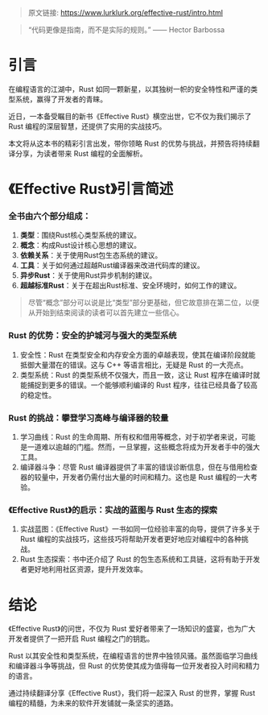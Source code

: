> 原文链接: https://www.lurklurk.org/effective-rust/intro.html

> “代码更像是指南，而不是实际的规则。” —— Hector Barbossa

# 引言

在编程语言的江湖中，Rust 如同一颗新星，以其独树一帜的安全特性和严谨的类型系统，赢得了开发者的青睐。

近日，一本备受瞩目的新书《Effective Rust》横空出世，它不仅为我们揭示了 Rust 编程的深层智慧，还提供了实用的实战技巧。

本文将从这本书的精彩引言出发，带你领略 Rust 的优势与挑战，并预告将持续翻译分享，为读者带来 Rust 编程的全面解析。

# 《Effective Rust》引言简述

### 全书由六个部分组成：

1. **类型**：围绕Rust核心类型系统的建议。 
2. **概念**：构成Rust设计核心思想的建议。 
3. **依赖关系**：关于使用Rust包生态系统的建议。
4. **工具**：关于如何通过超越Rust编译器来改进代码库的建议。
5. **异步Rust**：关于使用Rust异步机制的建议。
6. **超越标准Rust**：关于在超出Rust标准、安全环境时，如何工作的建议。 

> 尽管“概念”部分可以说是比“类型”部分更基础，但它故意排在第二位，以便从开始到结束阅读的读者可以首先建立一些信心。

### Rust 的优势：安全的护城河与强大的类型系统

1. 安全性：Rust 在类型安全和内存安全方面的卓越表现，使其在编译阶段就能抵御大量潜在的错误。这与 C++ 等语言相比，无疑是 Rust 的一大亮点。
2. 类型系统：Rust 的类型系统不仅强大，而且一致，这让 Rust 程序在编译时就能捕捉到更多的错误。一个能够顺利编译的 Rust 程序，往往已经具备了较高的稳定性。

### Rust 的挑战：攀登学习高峰与编译器的较量
1. 学习曲线：Rust 的生命周期、所有权和借用等概念，对于初学者来说，可能是一道难以逾越的门槛。然而，一旦掌握，这些概念将成为开发者手中的强大工具。
2. 编译器斗争：尽管 Rust 编译器提供了丰富的错误诊断信息，但在与借用检查器的较量中，开发者仍需付出大量的时间和精力。这也是 Rust 编程的一大考验。

### 《Effective Rust》的启示：实战的蓝图与 Rust 生态的探索
1. 实战蓝图：《Effective Rust》一书如同一位经验丰富的向导，提供了许多关于 Rust 编程的实战技巧，这些技巧将帮助开发者更好地应对编程中的各种挑战。
2. Rust 生态探索：书中还介绍了 Rust 的包生态系统和工具链，这将有助于开发者更好地利用社区资源，提升开发效率。

# 结论

《Effective Rust》的问世，不仅为 Rust 爱好者带来了一场知识的盛宴，也为广大开发者提供了一把开启 Rust 编程之门的钥匙。

Rust 以其安全性和类型系统，在编程语言的世界中独领风骚。虽然面临学习曲线和编译器斗争等挑战，但 Rust 的优势使其成为值得每一位开发者投入时间和精力的语言。

通过持续翻译分享《Effective Rust》，我们将一起深入 Rust 的世界，掌握 Rust 编程的精髓，为未来的软件开发铺就一条坚实的道路。

